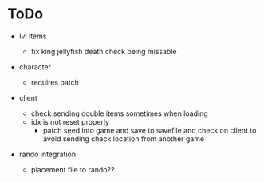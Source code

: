 # ToDo

- lvl items
  - fix king jellyfish death check being missable 

- character
  - requires patch

- client
  - check sending double items sometimes when loading 
  - idx is not reset properly
    - patch seed into game and save to savefile and check on 
      client to avoid sending check location from another game

- rando integration
  - placement file to rando??